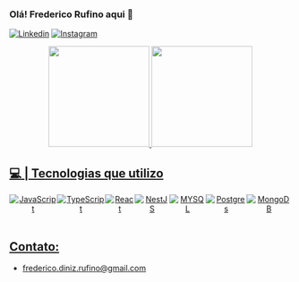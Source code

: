 ### Olá! Frederico Rufino aqui 👋 

[![Linkedin](https://img.shields.io/badge/LinkedIn-0077B5?style=for-the-badge&logo=linkedin&logoColor=white)](https://www.linkedin.com/in/fredcode-br/)
[![Instagram](https://img.shields.io/badge/Instagram-E4405F?style=for-the-badge&logo=instagram&logoColor=white)](https://www.instagram.com/fred_drufino/)

<div align="center">
    <a href="https://github.com/fredcode-br">
<img height="180em" src="https://github-readme-stats.vercel.app/api?username=fredcode-br&show_icons=true&theme=dark&include_all_commits=true&count_private=true"/>
<img height="180em" src="https://github-readme-stats.vercel.app/api/top-langs/?username=fredcode-br&layout=compact&langs_count=7&theme=dark"/>
</div>

## 💻 | Tecnologias que utilizo
    
<div align="center" style="display: flex; align-items: center; flex-wrap: nowrap;">
	<img src="https://img.shields.io/badge/javascript-%23323330.svg?style=for-the-badge&logo=javascript&logoColor=%23F7DF1E" alt="JavaScript" title="JavaScript" />
	<img src="https://img.shields.io/badge/typescript-%23007ACC.svg?style=for-the-badge&logo=typescript&logoColor=white" alt="TypeScript" title="TypeScript" />
	<img src="https://img.shields.io/badge/react-%2320232a.svg?style=for-the-badge&logo=react&logoColor=%2361DAFB" alt="React" title="React" />
	<img src="https://img.shields.io/badge/nestjs-%23E0234E.svg?style=for-the-badge&logo=nestjs&logoColor=white" alt="NestJS" title="NestJS" />
	<img src="https://img.shields.io/badge/mysql-4479A1.svg?style=for-the-badge&logo=mysql&logoColor=white" alt="MYSQL" title="MYSQL" />
	<img src="https://img.shields.io/badge/postgres-%23316192.svg?style=for-the-badge&logo=postgresql&logoColor=white" alt="Postgres" title="Postgres" />
	<img src="https://img.shields.io/badge/MongoDB-%234ea94b.svg?style=for-the-badge&logo=mongodb&logoColor=white" alt="MongoDB" title="MongoDB" />
</div>
<br>
  

## Contato:
- frederico.diniz.rufino@gmail.com
